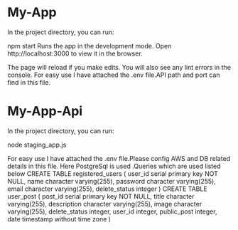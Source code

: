 # My-App
In the project directory, you can run:

npm start
Runs the app in the development mode.
Open http://localhost:3000 to view it in the browser.

The page will reload if you make edits.
You will also see any lint errors in the console.
For easy use I have attached the .env file.API path and port can find in this file.
# My-App-Api
In the project directory, you can run:

node staging_app.js

For easy use I have attached the .env file.Please config AWS and DB related details in this file.
Here PostgreSql is used .Queries which are used listed below
CREATE TABLE registered_users
(
 user_id serial primary key NOT NULL,
 name character varying(255),
 password character varying(255),
 email character varying(255),
 delete_status integer
)
CREATE TABLE user_post
(
 post_id serial primary key NOT NULL,
 title character varying(255),
 description character varying(255),
 image character varying(255),
 delete_status integer,
 user_id integer,
 public_post integer,
 date timestamp without time zone
)
